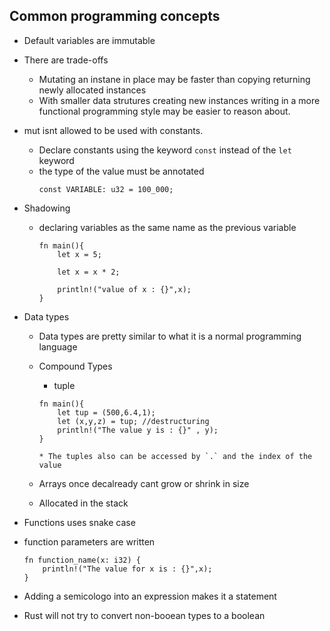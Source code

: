 ## Common programming concepts

* Default variables are immutable

* There are trade-offs
    -   Mutating an instane in place may be faster than copying returning newly allocated instances 
    -   With smaller data strutures creating new instances writing in a more functional programming style may be easier to reason about. 

* mut isnt allowed to be used with constants. 
    - Declare constants using the keyword `const` instead of the `let` keyword
    - the type of the value must be annotated 
        ```
        const VARIABLE: u32 = 100_000;

* Shadowing 
    - declaring variables as the same name as the previous variable 
        ```
        fn main(){
            let x = 5;

            let x = x * 2;

            println!("value of x : {}",x);
        }
        ```


* Data types 
    - Data types are pretty similar to what it is a normal programming language 

    - Compound Types 
        - tuple
        ```
        fn main(){
            let tup = (500,6.4,1);
            let (x,y,z) = tup; //destructuring
            println!("The value y is : {}" , y);
        }

        * The tuples also can be accessed by `.` and the index of the value 

    - Arrays once decalready cant grow or shrink in size
    - Allocated in the stack

* Functions uses snake case

* function parameters are written 
    ```
    fn function_name(x: i32) {
        println!("The value for x is : {}",x);
    }

* Adding a semicologo into an expression makes it a statement

* Rust will not try to convert non-booean types to a boolean